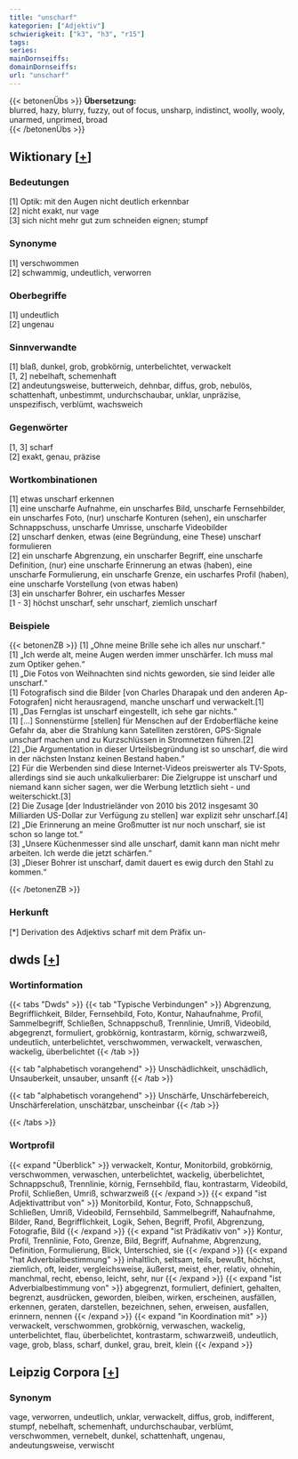 ```yaml
---
title: "unscharf"
kategorien: ["Adjektiv"]
schwierigkeit: ["k3", "h3", "r15"]
tags:
series:
mainDornseiffs:
domainDornseiffs:
url: "unscharf"
---
```


{{< betonenÜbs >}}
**Übersetzung:**  
blurred, hazy, blurry, fuzzy, out of focus, unsharp, indistinct, woolly, wooly, unarmed, unprimed, broad  
{{< /betonenÜbs >}}

## Wiktionary [[+](https://de.wiktionary.org/wiki/unscharf)]

### Bedeutungen
[1] Optik: mit den Augen nicht deutlich erkennbar  
[2] nicht exakt, nur vage  
[3] sich nicht mehr gut zum schneiden eignen; stumpf  

### Synonyme
[1] verschwommen  
[2] schwammig, undeutlich, verworren  

### Oberbegriffe
[1] undeutlich  
[2] ungenau  

### Sinnverwandte
[1] blaß, dunkel, grob, grobkörnig, unterbelichtet, verwackelt  
[1, 2] nebelhaft, schemenhaft  
[2] andeutungsweise, butterweich, dehnbar, diffus, grob, nebulös, schattenhaft, unbestimmt, undurchschaubar, unklar, unpräzise, unspezifisch, verblümt, wachsweich  

### Gegenwörter
[1, 3] scharf  
[2] exakt, genau, präzise  

### Wortkombinationen
[1] etwas unscharf erkennen  
[1] eine unscharfe Aufnahme, ein unscharfes Bild, unscharfe Fernsehbilder, ein unscharfes Foto, (nur) unscharfe Konturen (sehen), ein unscharfer Schnappschuss, unscharfe Umrisse, unscharfe Videobilder  
[2] unscharf denken, etwas (eine Begründung, eine These) unscharf formulieren  
[2] ein unscharfe Abgrenzung, ein unscharfer Begriff, eine unscharfe Definition, (nur) eine unscharfe Erinnerung an etwas (haben), eine unscharfe Formulierung, ein unscharfe Grenze, ein uscharfes Profil (haben), eine unscharfe Vorstellung (von etwas haben)  
[3] ein unscharfer Bohrer, ein uscharfes Messer  
[1 - 3] höchst unscharf, sehr unscharf, ziemlich unscharf  

### Beispiele
{{< betonenZB >}}
[1] „Ohne meine Brille sehe ich alles nur unscharf.“  
[1] „Ich werde alt, meine Augen werden immer unschärfer. Ich muss mal zum Optiker gehen.“  
[1] „Die Fotos von Weihnachten sind nichts geworden, sie sind leider alle unscharf.“  
[1] Fotografisch sind die Bilder [von Charles Dharapak und den anderen Ap-Fotografen] nicht herausragend, manche unscharf und verwackelt.[1]  
[1] „Das Fernglas ist unscharf eingestellt, ich sehe gar nichts.“  
[1] […] Sonnenstürme [stellen] für Menschen auf der Erdoberfläche keine Gefahr da, aber die Strahlung kann Satelliten zerstören, GPS-Signale unscharf machen und zu Kurzschlüssen in Stromnetzen führen.[2]  
[2] „Die Argumentation in dieser Urteilsbegründung ist so unscharf, die wird in der nächsten Instanz keinen Bestand haben.“  
[2] Für die Werbenden sind diese Internet-Videos preiswerter als TV-Spots, allerdings sind sie auch unkalkulierbarer: Die Zielgruppe ist unscharf und niemand kann sicher sagen, wer die Werbung letztlich sieht - und weiterschickt.[3]  
[2] Die Zusage [der Industrieländer von 2010 bis 2012 insgesamt 30 Milliarden US-Dollar zur Verfügung zu stellen] war explizit sehr unscharf.[4]  
[2] „Die Erinnerung an meine Großmutter ist nur noch unscharf, sie ist schon so lange tot.“  
[3] „Unsere Küchenmesser sind alle unscharf, damit kann man nicht mehr arbeiten. Ich werde die jetzt schärfen.“  
[3] „Dieser Bohrer ist unscharf, damit dauert es ewig durch den Stahl zu kommen.“  

{{< /betonenZB >}}
### Herkunft
[*] Derivation des Adjektivs scharf mit dem Präfix un-  



## dwds [[+](https://www.dwds.de/wb/unscharf)]

### Wortinformation
{{< tabs "Dwds" >}}
{{< tab "Typische Verbindungen" >}}
Abgrenzung, Begrifflichkeit, Bilder, Fernsehbild, Foto, Kontur, Nahaufnahme, Profil, Sammelbegriff, Schließen, Schnappschuß, Trennlinie, Umriß, Videobild, abgegrenzt, formuliert, grobkörnig, kontrastarm, körnig, schwarzweiß, undeutlich, unterbelichtet, verschwommen, verwackelt, verwaschen, wackelig, überbelichtet
{{< /tab >}}

{{< tab "alphabetisch vorangehend" >}}
Unschädlichkeit, unschädlich, Unsauberkeit, unsauber, unsanft
{{< /tab >}}

{{< tab "alphabetisch vorangehend" >}}
Unschärfe, Unschärfebereich, Unschärferelation, unschätzbar, unscheinbar
{{< /tab >}}

{{< /tabs >}}

### Wortprofil
{{< expand "Überblick" >}} verwackelt, Kontur, Monitorbild, grobkörnig, verschwommen, verwaschen, unterbelichtet, wackelig, überbelichtet, Schnappschuß, Trennlinie, körnig, Fernsehbild, flau, kontrastarm, Videobild, Profil, Schließen, Umriß, schwarzweiß {{< /expand >}}
{{< expand "ist Adjektivattribut von" >}} Monitorbild, Kontur, Foto, Schnappschuß, Schließen, Umriß, Videobild, Fernsehbild, Sammelbegriff, Nahaufnahme, Bilder, Rand, Begrifflichkeit, Logik, Sehen, Begriff, Profil, Abgrenzung, Fotografie, Bild {{< /expand >}}
{{< expand "ist Prädikativ von" >}} Kontur, Profil, Trennlinie, Foto, Grenze, Bild, Begriff, Aufnahme, Abgrenzung, Definition, Formulierung, Blick, Unterschied, sie {{< /expand >}}
{{< expand "hat Adverbialbestimmung" >}} inhaltlich, seltsam, teils, bewußt, höchst, ziemlich, oft, leider, vergleichsweise, äußerst, meist, eher, relativ, ohnehin, manchmal, recht, ebenso, leicht, sehr, nur {{< /expand >}}
{{< expand "ist Adverbialbestimmung von" >}} abgegrenzt, formuliert, definiert, gehalten, begrenzt, ausdrücken, geworden, bleiben, wirken, erscheinen, ausfällen, erkennen, geraten, darstellen, bezeichnen, sehen, erweisen, ausfallen, erinnern, nennen {{< /expand >}}
{{< expand "in Koordination mit" >}} verwackelt, verschwommen, grobkörnig, verwaschen, wackelig, unterbelichtet, flau, überbelichtet, kontrastarm, schwarzweiß, undeutlich, vage, grob, blass, scharf, dunkel, grau, breit, klein {{< /expand >}}

## Leipzig Corpora [[+](https://corpora.uni-leipzig.de/en/res?word=unscharf&corpusId=deu_newscrawl-public_2018)]


### Synonym
vage, verworren, undeutlich, unklar, verwackelt, diffus, grob, indifferent, stumpf, nebelhaft, schemenhaft, undurchschaubar, verblümt, verschwommen, vernebelt, dunkel, schattenhaft, ungenau, andeutungsweise, verwischt

